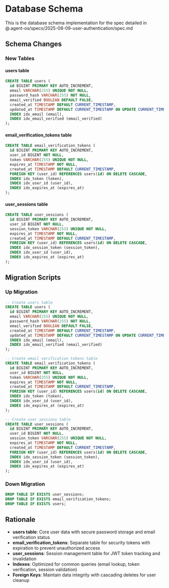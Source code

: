 # Database Schema

This is the database schema implementation for the spec detailed in @.agent-os/specs/2025-08-09-user-authentication/spec.md

## Schema Changes

### New Tables

#### users table
```sql
CREATE TABLE users (
  id BIGINT PRIMARY KEY AUTO_INCREMENT,
  email VARCHAR(255) UNIQUE NOT NULL,
  password_hash VARCHAR(255) NOT NULL,
  email_verified BOOLEAN DEFAULT FALSE,
  created_at TIMESTAMP DEFAULT CURRENT_TIMESTAMP,
  updated_at TIMESTAMP DEFAULT CURRENT_TIMESTAMP ON UPDATE CURRENT_TIMESTAMP,
  INDEX idx_email (email),
  INDEX idx_email_verified (email_verified)
);
```

#### email_verification_tokens table  
```sql
CREATE TABLE email_verification_tokens (
  id BIGINT PRIMARY KEY AUTO_INCREMENT,
  user_id BIGINT NOT NULL,
  token VARCHAR(255) UNIQUE NOT NULL,
  expires_at TIMESTAMP NOT NULL,
  created_at TIMESTAMP DEFAULT CURRENT_TIMESTAMP,
  FOREIGN KEY (user_id) REFERENCES users(id) ON DELETE CASCADE,
  INDEX idx_token (token),
  INDEX idx_user_id (user_id),
  INDEX idx_expires_at (expires_at)
);
```

#### user_sessions table
```sql
CREATE TABLE user_sessions (
  id BIGINT PRIMARY KEY AUTO_INCREMENT,
  user_id BIGINT NOT NULL,
  session_token VARCHAR(255) UNIQUE NOT NULL,
  expires_at TIMESTAMP NOT NULL,
  created_at TIMESTAMP DEFAULT CURRENT_TIMESTAMP,
  FOREIGN KEY (user_id) REFERENCES users(id) ON DELETE CASCADE,
  INDEX idx_session_token (session_token),
  INDEX idx_user_id (user_id),
  INDEX idx_expires_at (expires_at)
);
```

## Migration Scripts

### Up Migration
```sql
-- Create users table
CREATE TABLE users (
  id BIGINT PRIMARY KEY AUTO_INCREMENT,
  email VARCHAR(255) UNIQUE NOT NULL,
  password_hash VARCHAR(255) NOT NULL,
  email_verified BOOLEAN DEFAULT FALSE,
  created_at TIMESTAMP DEFAULT CURRENT_TIMESTAMP,
  updated_at TIMESTAMP DEFAULT CURRENT_TIMESTAMP ON UPDATE CURRENT_TIMESTAMP,
  INDEX idx_email (email),
  INDEX idx_email_verified (email_verified)
);

-- Create email verification tokens table
CREATE TABLE email_verification_tokens (
  id BIGINT PRIMARY KEY AUTO_INCREMENT,
  user_id BIGINT NOT NULL,
  token VARCHAR(255) UNIQUE NOT NULL,
  expires_at TIMESTAMP NOT NULL,
  created_at TIMESTAMP DEFAULT CURRENT_TIMESTAMP,
  FOREIGN KEY (user_id) REFERENCES users(id) ON DELETE CASCADE,
  INDEX idx_token (token),
  INDEX idx_user_id (user_id),
  INDEX idx_expires_at (expires_at)
);

-- Create user sessions table
CREATE TABLE user_sessions (
  id BIGINT PRIMARY KEY AUTO_INCREMENT,
  user_id BIGINT NOT NULL,
  session_token VARCHAR(255) UNIQUE NOT NULL,
  expires_at TIMESTAMP NOT NULL,
  created_at TIMESTAMP DEFAULT CURRENT_TIMESTAMP,
  FOREIGN KEY (user_id) REFERENCES users(id) ON DELETE CASCADE,
  INDEX idx_session_token (session_token),
  INDEX idx_user_id (user_id),
  INDEX idx_expires_at (expires_at)
);
```

### Down Migration
```sql
DROP TABLE IF EXISTS user_sessions;
DROP TABLE IF EXISTS email_verification_tokens;  
DROP TABLE IF EXISTS users;
```

## Rationale

- **users table**: Core user data with secure password storage and email verification status
- **email_verification_tokens**: Separate table for security tokens with expiration to prevent unauthorized access  
- **user_sessions**: Session management table for JWT token tracking and invalidation
- **Indexes**: Optimized for common queries (email lookup, token verification, session validation)
- **Foreign Keys**: Maintain data integrity with cascading deletes for user cleanup